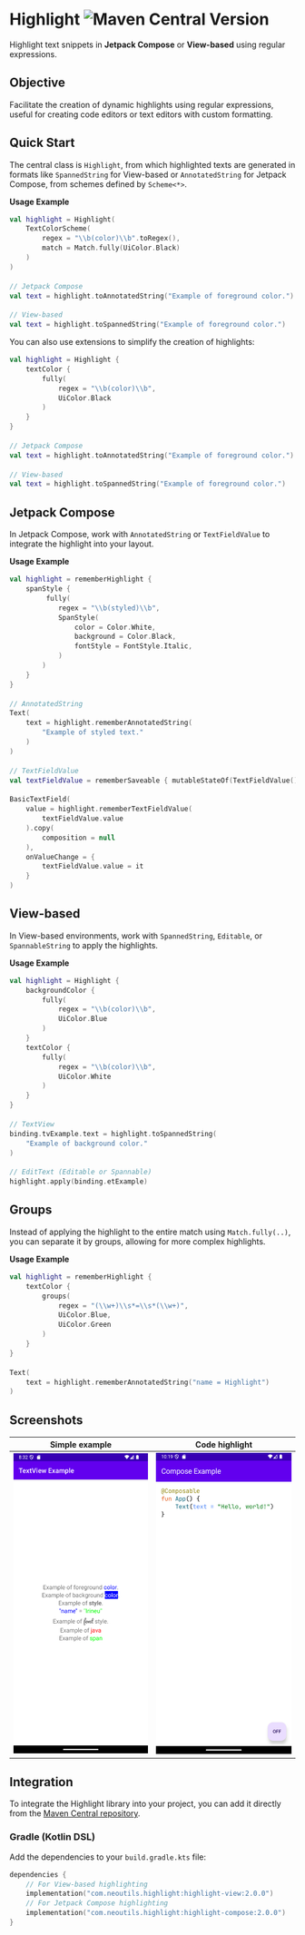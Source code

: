 # Highlight ![Maven Central Version](https://img.shields.io/maven-central/v/com.neoutils.highlight/highlight-core?versionPrefix=2.0.0)

Highlight text snippets in **Jetpack Compose** or **View-based** using regular expressions.

## Objective

Facilitate the creation of dynamic highlights using regular expressions, useful for creating code editors or text editors with custom formatting.

## Quick Start

The central class is `Highlight`, from which highlighted texts are generated in formats like `SpannedString` for View-based or `AnnotatedString` for Jetpack Compose, from schemes defined by `Scheme<*>`.

**Usage Example**

``` kotlin
val highlight = Highlight(
    TextColorScheme(
        regex = "\\b(color)\\b".toRegex(),
        match = Match.fully(UiColor.Black)
    )
)

// Jetpack Compose
val text = highlight.toAnnotatedString("Example of foreground color.")

// View-based
val text = highlight.toSpannedString("Example of foreground color.")
```

You can also use extensions to simplify the creation of highlights:

``` kotlin
val highlight = Highlight {
    textColor {
        fully(
            regex = "\\b(color)\\b",
            UiColor.Black
        )
    }
}

// Jetpack Compose
val text = highlight.toAnnotatedString("Example of foreground color.")

// View-based
val text = highlight.toSpannedString("Example of foreground color.")
```

## Jetpack Compose

In Jetpack Compose, work with `AnnotatedString` or `TextFieldValue` to integrate the highlight into your layout.

**Usage Example**

``` kotlin
val highlight = rememberHighlight {
    spanStyle {
         fully(
            regex = "\\b(styled)\\b",
            SpanStyle(
                color = Color.White,
                background = Color.Black,
                fontStyle = FontStyle.Italic,
            )
        )
    }
}

// AnnotatedString
Text(
    text = highlight.rememberAnnotatedString(
        "Example of styled text."
    )
)

// TextFieldValue
val textFieldValue = rememberSaveable { mutableStateOf(TextFieldValue()) }

BasicTextField(
    value = highlight.rememberTextFieldValue(
        textFieldValue.value
    ).copy(
        composition = null
    ),
    onValueChange = {
        textFieldValue.value = it
    }
)
```

## View-based

In View-based environments, work with `SpannedString`, `Editable`, or `SpannableString` to apply the highlights.

**Usage Example**

``` kotlin
val highlight = Highlight {
    backgroundColor {
        fully(
            regex = "\\b(color)\\b",
            UiColor.Blue
        )
    }
    textColor {
        fully(
            regex = "\\b(color)\\b",
            UiColor.White
        )
    }
}

// TextView
binding.tvExample.text = highlight.toSpannedString(
    "Example of background color."
)

// EditText (Editable or Spannable)
highlight.apply(binding.etExample)
```

## Groups

Instead of applying the highlight to the entire match using `Match.fully(..)`, you can separate it by groups, allowing for more complex highlights.

**Usage Example**

``` kotlin
val highlight = rememberHighlight {
    textColor {
        groups(
            regex = "(\\w+)\\s*=\\s*(\\w+)",
            UiColor.Blue,
            UiColor.Green
        )
    }
}

Text(
    text = highlight.rememberAnnotatedString("name = Highlight")
)
```

## Screenshots

| Simple example                                    | Code highlight                                    |
|---------------------------------------------------|---------------------------------------------------|
| ![view-example.png](screenshots/view-example.png) | ![code-example.png](screenshots/code-example.png) |


## Integration

To integrate the Highlight library into your project, you can add it directly from the [Maven Central repository](https://central.sonatype.com/namespace/com.neoutils.highlight).

### Gradle (Kotlin DSL)

Add the dependencies to your `build.gradle.kts` file:

``` kotlin
dependencies {
    // For View-based highlighting
    implementation("com.neoutils.highlight:highlight-view:2.0.0")
    // For Jetpack Compose highlighting
    implementation("com.neoutils.highlight:highlight-compose:2.0.0")
}
```